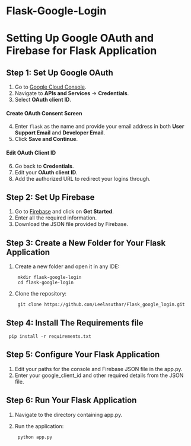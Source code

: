 # Flask-Google-Login

# Setting Up Google OAuth and Firebase for Flask Application

## Step 1: Set Up Google OAuth

1. Go to [Google Cloud Console](https://console.cloud.google.com).
2. Navigate to **APIs and Services** -> **Credentials**.
3. Select **OAuth client ID**.

#### Create OAuth Consent Screen

4. Enter `flask` as the name and provide your email address in both **User Support Email** and **Developer Email**.
5. Click **Save and Continue**.

#### Edit OAuth Client ID

6. Go back to **Credentials**.
7. Edit your **OAuth client ID**.
8. Add the authorized URL to redirect your logins through.

## Step 2: Set Up Firebase

1. Go to [Firebase](https://firebase.google.com/) and click on **Get Started**.
2. Enter all the required information.
3. Download the JSON file provided by Firebase.

## Step 3: Create a New Folder for Your Flask Application

1. Create a new folder and open it in any IDE:

		mkdir flask-google-login
		cd flask-google-login

3. Clone the repository:

		git clone https://github.com/Leelasuthar/Flask_google_login.git

## Step 4: Install The Requirements file

	 pip install -r requirements.txt

## Step 5: Configure Your Flask Application

1. Edit your paths for the console and Firebase JSON file in the app.py.
2. Enter your google_client_id and other required details from the JSON file.

## Step 6: Run Your Flask Application

1. Navigate to the directory containing app.py.
2. Run the application:

		python app.py


